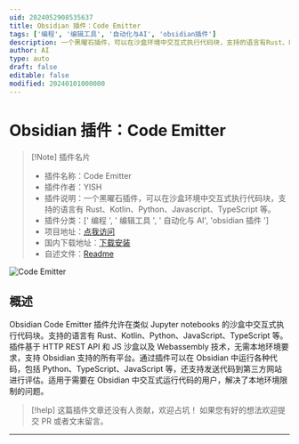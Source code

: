 ```yaml
---
uid: 2024052908535637
title: Obsidian 插件：Code Emitter
tags: ['编程', '编辑工具', '自动化与AI', 'obsidian插件']
description: 一个黑曜石插件，可以在沙盒环境中交互式执行代码块，支持的语言有Rust、Kotlin、Python、Javascript、TypeScript等。
author: AI
type: auto
draft: false
editable: false
modified: 20240101000000
---
```


# Obsidian 插件：Code Emitter

> [!Note] 插件名片
> - 插件名称：Code Emitter
> - 插件作者：YISH
> - 插件说明：一个黑曜石插件，可以在沙盒环境中交互式执行代码块，支持的语言有 Rust、Kotlin、Python、Javascript、TypeScript 等。
> - 插件分类：[' 编程 ', ' 编辑工具 ', ' 自动化与 AI', 'obsidian 插件 ']
> - 项目地址：[点我访问](https://github.com/mokeyish/obsidian-code-emitter)
> - 国内下载地址：[下载安装](https://pkmer.cn/products/plugin/pluginMarket/?code-emitter)
> - 自述文件：[Readme](https://ghproxy.net/https://raw.githubusercontent.com/mokeyish/obsidian-code-emitter/master/README.md)

![Code Emitter](https://cdn.pkmer.cn/covers/code-emitter.gif!pkmer)

## 概述

Obsidian Code Emitter 插件允许在类似 Jupyter notebooks 的沙盒中交互式执行代码块。支持的语言有 Rust、Kotlin、Python、JavaScript、TypeScript 等。插件基于 HTTP REST API 和 JS 沙盒以及 Webassembly 技术，无需本地环境要求，支持 Obsidian 支持的所有平台。通过插件可以在 Obsidian 中运行各种代码，包括 Python、TypeScript、JavaScript 等，还支持发送代码到第三方网站进行评估。适用于需要在 Obsidian 中交互式运行代码的用户，解决了本地环境限制的问题。

> [!help]
> 这篇插件文章还没有人贡献，欢迎占坑！
> 如果您有好的想法欢迎提交 PR 或者文末留言。

---



